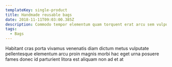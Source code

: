 ```yaml
---
templateKey: single-product
title: Handmade reusable bags
date: 2018-11-11T09:03:00.385Z
description: Commodo tempor elementum quam torquent erat arcu sem vulputate himenaeos
tags:
  - Bags
---
```

Habitant cras porta vivamus venenatis diam dictum metus vulputate pellentesque elementum arcu proin magnis morbi hac eget urna posuere fames donec id parturient litora est aliquam non ad et at
